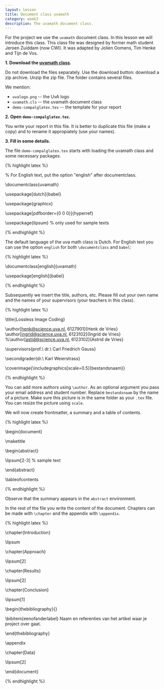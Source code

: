 ```yaml
---
layout: lesson
title: Document class uvamath
category: week3
description: The uvamath document class.
---
```


For the project we use the `uvamath` document class. In this lesson we
will introduce this class. This class file was designed by former math
student Jeroen Zuiddam (now CWI). It was adapted by Jolien Oomens, 
Tim Henke and Tijn de Vos. 

**1. Download the [uvamath
class](https://github.com/UvA-FNWI/uvamath).**

Do not download the files separately.
Use the download button: download a zip archive. 
Unzip the zip file. The folder contains several files. 

We mention: 

-   `uvalogo.png` -- the UvA logo
-   `uvamath.cls` -- the uvamath document class
-   `demo-compalglatex.tex` -- the template for your report

**2. Open `demo-compalglatex.tex`.**

You write your report in this file.
It is better to duplicate this file (make a copy) and to rename it appropiately (use your names).

**3. Fill in some details.**

The file `demo-compalglatex.tex` starts with loading the uvamath class and some
necessary packages.

{% highlight latex %}

% For English text, put the option "english" after documentclass.

\documentclass{uvamath}

\usepackage[dutch]{babel}

\usepackage{graphicx}

\usepackage[pdfborder={0 0 0}]{hyperref}

\usepackage{lipsum} % only used for sample texts

{% endhighlight %}

The default language of the uva math class is Dutch. For English text
you can use the option `english` for both `\documentclass` and `babel`:

{% highlight latex %}

\documentclass[english]{uvamath}

\usepackage[english]{babel}

{% endhighlight %}

Subsequently we insert the title, authors, etc. Please fill out your own name and the names of your supervisors (your teachers in this class). 

{% highlight latex %}

\title{Lossless Image Coding}

\author[henk@science.uva.nl, 6127901]{Henk de Vries}
\author[ingrid@science.uva.nl, 6123102]{Ingrid de Vries}
%\author[astid@science.uva.nl, 6123102]{Astrid de Vries}

\supervisors{prof.\ dr.\ Carl Friedrich Gauss}

\secondgrader{dr.\ Karl Weierstrass}

\coverimage{\includegraphics[scale=0.5]{bestandsnaam}}

{% endhighlight %}

You can add more authors using `\author`. As an optional argument you
pass your email address and student number. Replace `bestandsnaam` by
the name of a picture. Make sure this picture is in the same folder as
your `.tex` file. You can resize the picture using `scale`.

We will now create frontmatter, a summary and a table of contents.

{% highlight latex %}

\begin{document}

\maketitle

\begin{abstract}

\lipsum[2-3] % sample text

\end{abstract}

\tableofcontents

{% endhighlight %}

Observe that the summary appears in the `abstract` environment.

In the rest of the file you write the content of the document. Chapters
can be made with `\chapter` and the appendix with `\appendix`.

{% highlight latex %}

\chapter{Introduction}

\lipsum

\chapter{Approach}

\lipsum[2]

\chapter{Results}

\lipsum[2]

\chapter{Conclusion}

\lipsum[1]

\begin{thebibliography}{}

\bibitem{eenofanderlabel}
Naam en referenties van het artikel waar je project over gaat. 

\end{thebibliography}

\appendix

\chapter{Data}

\lipsum[2]

\end{document}

{% endhighlight %}
